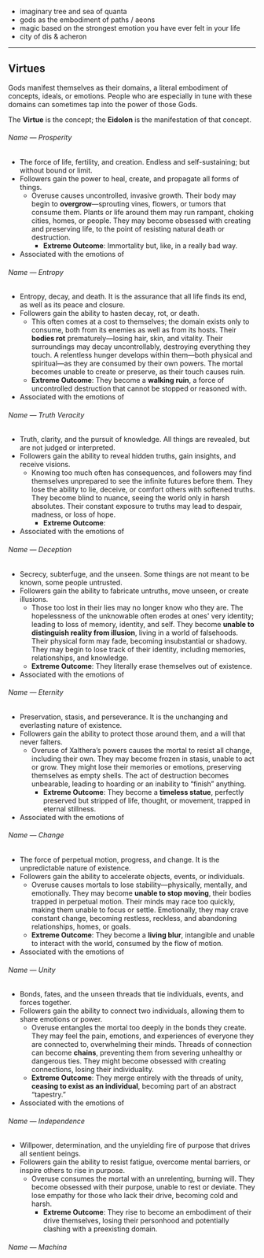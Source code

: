 - imaginary tree and sea of quanta
- gods as the embodiment of paths / aeons
- magic based on the strongest emotion you have ever felt in your life
- city of dis & acheron

---

## Virtues

Gods manifest themselves as their domains, a literal embodiment of concepts, ideals, or emotions. People who are especially in tune with these domains can sometimes tap into the power of those Gods.

The **Virtue** is the concept; the **Eidolon** is the manifestation of that concept.

###### Name — Prosperity
- The force of life, fertility, and creation. Endless and self-sustaining; but without bound or limit. 
- Followers gain the power to heal, create, and propagate all forms of things. 
	- Overuse causes uncontrolled, invasive growth.
	  Their body may begin to **overgrow**—sprouting vines, flowers, or tumors that consume them.
	  Plants or life around them may run rampant, choking cities, homes, or people.
	  They may become obsessed with creating and preserving life, to the point of resisting natural death or destruction.
	  - **Extreme Outcome**: Immortality but, like, in a really bad way.
- Associated with the emotions of 

###### Name — Entropy
- Entropy, decay, and death. It is the assurance that all life finds its end, as well as its peace and closure.
- Followers gain the ability to hasten decay, rot, or death.
	- This often comes at a cost to themselves; the domain exists only to consume, both from its enemies as well as from its hosts.
	  Their **bodies rot** prematurely—losing hair, skin, and vitality.
	  Their surroundings may decay uncontrollably, destroying everything they touch.
	  A relentless hunger develops within them—both physical and spiritual—as they are consumed by their own powers.
	  The mortal becomes unable to create or preserve, as their touch causes ruin.
	- **Extreme Outcome**: They become a **walking ruin**, a force of uncontrolled destruction that cannot be stopped or reasoned with.
- Associated with the emotions of

###### Name — Truth Veracity
- Truth, clarity, and the pursuit of knowledge. All things are revealed, but are not judged or interpreted.
- Followers gain the ability to reveal hidden truths, gain insights, and receive visions.
	- Knowing too much often has consequences, and followers may find themselves unprepared to see the infinite futures before them.
	  They lose the ability to lie, deceive, or comfort others with softened truths.
	  They become blind to nuance, seeing the world only in harsh absolutes.
	  Their constant exposure to truths may lead to despair, madness, or loss of hope.
	  - **Extreme Outcome**: 
- Associated with the emotions of

###### Name — Deception
- Secrecy, subterfuge, and the unseen. Some things are not meant to be known, some people untrusted.
- Followers gain the ability to fabricate untruths, move unseen, or create illusions. 
	- Those too lost in their lies may no longer know who they are. The hopelessness of the unknowable often erodes at ones' very identity; leading to loss of memory, identity, and self.
	  They become **unable to distinguish reality from illusion**, living in a world of falsehoods.
	  Their physical form may fade, becoming insubstantial or shadowy.
	  They may begin to lose track of their identity, including memories, relationships, and knowledge.
	- **Extreme Outcome**: They literally erase themselves out of existence.
- Associated with the emotions of

###### Name — Eternity
- Preservation, stasis, and perseverance. It is the unchanging and everlasting nature of existence.
- Followers gain the ability to protect those around them, and a will that never falters.
	- Overuse of Xalthera’s powers causes the mortal to resist all change, including their own.
	  They may become frozen in stasis, unable to act or grow.
	  They might lose their memories or emotions, preserving themselves as empty shells.
	  The act of destruction becomes unbearable, leading to hoarding or an inability to “finish” anything.
	  - **Extreme Outcome**: They become a **timeless statue**, perfectly preserved but stripped of life, thought, or movement, trapped in eternal stillness.
- Associated with the emotions of

###### Name — Change
- The force of perpetual motion, progress, and change. It is the unpredictable nature of existence.
- Followers gain the ability to accelerate objects, events, or individuals. 
	- Overuse causes mortals to lose stability—physically, mentally, and emotionally. 
	  They may become **unable to stop moving**, their bodies trapped in perpetual motion.
	  Their minds may race too quickly, making them unable to focus or settle.
	  Emotionally, they may crave constant change, becoming restless, reckless, and abandoning relationships, homes, or goals.
	- **Extreme Outcome**: They become a **living blur**, intangible and unable to interact with the world, consumed by the flow of motion.
- Associated with the emotions of

###### Name — Unity
- Bonds, fates, and the unseen threads that tie individuals, events, and forces together.
- Followers gain the ability to connect two individuals, allowing them to share emotions or power.
	- Overuse entangles the mortal too deeply in the bonds they create.
	  They may feel the pain, emotions, and experiences of everyone they are connected to, overwhelming their minds.
	  Threads of connection can become **chains**, preventing them from severing unhealthy or dangerous ties.
	  They might become obsessed with creating connections, losing their individuality.
	- **Extreme Outcome**: They merge entirely with the threads of unity, **ceasing to exist as an individual**, becoming part of an abstract “tapestry.”
- Associated with the emotions of

###### Name — Independence
- Willpower, determination, and the unyielding fire of purpose that drives all sentient beings.
- Followers gain the ability to resist fatigue, overcome mental barriers, or inspire others to rise in purpose.
	- Overuse consumes the mortal with an unrelenting, burning will.
	  They become obsessed with their purpose, unable to rest or deviate.
	  They lose empathy for those who lack their drive, becoming cold and harsh.
	  - **Extreme Outcome**: They rise to become an embodiment of their drive themselves, losing their personhood and potentially clashing with a preexisting domain.

###### Name — Machina
